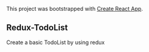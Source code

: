 This project was bootstrapped with [Create React App](https://github.com/facebook/create-react-app).

## Redux-TodoList

Create a basic TodoList by using redux